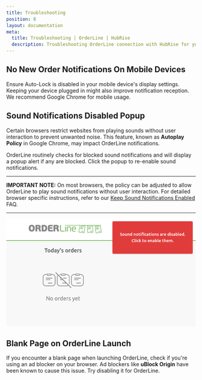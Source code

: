 ```yaml
---
title: Troubleshooting
position: 8
layout: documentation
meta:
  title: Troubleshooting | OrderLine | HubRise
  description: Troubleshooting OrderLine connection with HubRise for your EPOS and other apps to work as a cohesive whole. Connect apps and synchronise your data.
---
```


## No New Order Notifications On Mobile Devices

Ensure Auto-Lock is disabled in your mobile device's display settings. Keeping your device plugged in might also improve notification reception. We recommend Google Chrome for mobile usage.

## Sound Notifications Disabled Popup

Certain browsers restrict websites from playing sounds without user interaction to prevent unwanted noise. This feature, known as **Autoplay Policy** in Google Chrome, may impact OrderLine notifications.

OrderLine routinely checks for blocked sound notifications and will display a popup alert if any are blocked. Click the popup to re-enable sound notifications.

---

**IMPORTANT NOTE:** On most browsers, the policy can be adjusted to allow OrderLine to play sound notifications without user interaction. For detailed browser specific instructions, refer to our [Keep Sound Notifications Enabled](/apps/orderline/faqs/keep-sound-notifications-enabled) FAQ.

---

![Sound Notification Popup](./images/038-2x-sound-notifications-popup.png)

## Blank Page on OrderLine Launch

If you encounter a blank page when launching OrderLine, check if you're using an ad blocker on your browser. Ad blockers like **uBlock Origin** have been known to cause this issue. Try disabling it for OrderLine.
